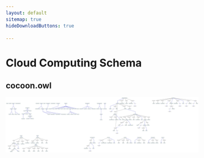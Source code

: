 ```yaml
---
layout: default
sitemap: true
hideDownloadButtons: true

---
```


# Cloud Computing Schema

## cocoon.owl

![COCOON_SVG](cocoon.svg "Cloud Computing Ontology")
